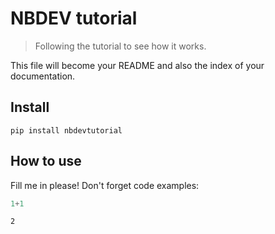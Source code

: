 # NBDEV tutorial
> Following the tutorial to see how it works.


This file will become your README and also the index of your documentation.

## Install

`pip install nbdevtutorial`

## How to use

Fill me in please! Don't forget code examples:

```python
1+1
```




    2


